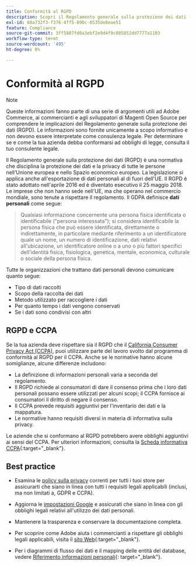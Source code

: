 ```yaml
---
title: Conformità al RGPD
description: Scopri il Regolamento generale sulla protezione dei dati (RGPD), una normativa che disciplina la protezione dei dati e la privacy di tutte le persone nell’Unione europea e nello Spazio economico europeo.
exl-id: 88a732f3-f376-4ff5-890c-0535de8eae51
feature: Compliance
source-git-commit: 3ff5807fd0a3ebf2e9d4f9c085852dd7777a1103
workflow-type: tm+mt
source-wordcount: '495'
ht-degree: 0%

---
```


# Conformità al RGPD

>[!NOTE]
>
>Queste informazioni fanno parte di una serie di argomenti utili ad Adobe Commerce, ai commercianti e agli sviluppatori di Magenti Open Source per comprendere le implicazioni del Regolamento generale sulla protezione dei dati (RGPD). Le informazioni sono fornite unicamente a scopo informativo e non devono essere interpretate come consulenza legale. Per determinare se e come la tua azienda debba conformarsi ad obblighi di legge, consulta il tuo consulente legale.

Il Regolamento generale sulla protezione dei dati (RGPD) è una normativa che disciplina la protezione dei dati e la privacy di tutte le persone nell’Unione europea e nello Spazio economico europeo. La legislazione si applica anche all&#39;esportazione di dati personali al di fuori dell&#39;UE. Il RGPD è stato adottato nell&#39;aprile 2016 ed è diventato esecutivo il 25 maggio 2018. Le imprese che non hanno sede nell&#39;UE, ma che operano nel commercio mondiale, sono tenute a rispettare il regolamento. Il GDPA definisce **dati personali** come segue:

>Qualsiasi informazione concernente una persona fisica identificata o identificabile (&quot;persona interessata&quot;); si considera identificabile la persona fisica che può essere identificata, direttamente o indirettamente, in particolare mediante riferimento a un identificatore quale un nome, un numero di identificazione, dati relativi all&#39;ubicazione, un identificatore online o a uno o più fattori specifici dell&#39;identità fisica, fisiologica, genetica, mentale, economica, culturale o sociale della persona fisica.

Tutte le organizzazioni che trattano dati personali devono comunicare quanto segue:

- Tipo di dati raccolti
- Scopo della raccolta dei dati
- Metodo utilizzato per raccogliere i dati
- Per quanto tempo i dati vengono conservati
- Se i dati sono condivisi con altri

## RGPD e CCPA

Se la tua azienda deve rispettare sia il RGPD che il [California Consumer Privacy Act (CCPA)](../getting-started/compliance-ccpa.md), puoi utilizzare parte del lavoro svolto dal programma di conformità al RGPD per il CCPA. Anche se le normative hanno alcune somiglianze, alcune differenze includono:

- La definizione di informazioni personali varia a seconda del regolamento.
- Il RGPD richiede ai consumatori di dare il consenso prima che i loro dati personali possano essere utilizzati per alcuni scopi; il CCPA fornisce ai consumatori il diritto di negare il consenso.
- Il CCPA prevede requisiti aggiuntivi per l&#39;inventario dei dati e la mappatura.
- Le normative hanno requisiti diversi in materia di informativa sulla privacy.

Le aziende che si conformano al RGPD potrebbero avere obblighi aggiuntivi ai sensi del CCPA. Per ulteriori informazioni, consulta la [Scheda informativa CCPA][3]{:target=&quot;_blank&quot;}.

## Best practice

- Esamina le [policy sulla privacy](../getting-started/privacy-policy.md) correnti per tutti i tuoi store per assicurarti che siano in linea con tutti i requisiti legali applicabili (inclusi, ma non limitati a, GDPR e CCPA).

- Aggiorna le [impostazioni Google](../merchandising-promotions/google-tools.md#google-privacy-settings) e assicurati che siano in linea con gli obblighi legali relativi all&#39;utilizzo dei dati personali.

- Mantenere la trasparenza e conservare la documentazione completa.

- Per scoprire come Adobe aiuta i commercianti a rispettare gli obblighi legali applicabili, visita il [sito Web][1]{:target=&quot;_blank&quot;}.

- Per i diagrammi di flusso dei dati e il mapping delle entità del database, vedere [Riferimento informazioni personali][2]{: target=&quot;_blank&quot;}.

[1]: https://business.adobe.com/privacy/general-data-protection-regulation.html
[2]: https://experienceleague.adobe.com/docs/commerce-operations/security-and-compliance/reference/data-m2.html?lang=it
[3]: https://oag.ca.gov/system/files/attachments/press_releases/CCPA%20Fact%20Sheet%20%2800000002%29.pdf
